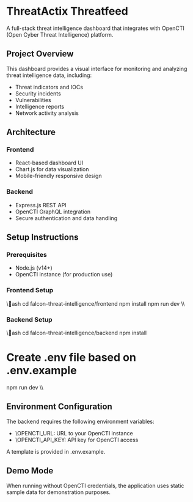 ﻿# ThreatActix Threatfeed

A full-stack threat intelligence dashboard that integrates with OpenCTI (Open Cyber Threat Intelligence) platform.

## Project Overview

This dashboard provides a visual interface for monitoring and analyzing threat intelligence data, including:

- Threat indicators and IOCs
- Security incidents
- Vulnerabilities
- Intelligence reports
- Network activity analysis

## Architecture

### Frontend
- React-based dashboard UI
- Chart.js for data visualization
- Mobile-friendly responsive design

### Backend
- Express.js REST API
- OpenCTI GraphQL integration
- Secure authentication and data handling

## Setup Instructions

### Prerequisites
- Node.js (v14+)
- OpenCTI instance (for production use)

### Frontend Setup
\\\ash
cd falcon-threat-intelligence/frontend
npm install
npm run dev
\\\

### Backend Setup
\\\ash
cd falcon-threat-intelligence/backend
npm install
# Create .env file based on .env.example
npm run dev
\\\

## Environment Configuration

The backend requires the following environment variables:
- \OPENCTI_URL\: URL to your OpenCTI instance
- \OPENCTI_API_KEY\: API key for OpenCTI access

A template is provided in \.env.example\.

## Demo Mode

When running without OpenCTI credentials, the application uses static sample data for demonstration purposes.

